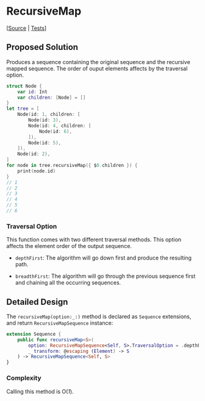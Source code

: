 # RecursiveMap

[[Source](https://github.com/apple/swift-algorithms/blob/main/Sources/Algorithms/RecursiveMap.swift) |
 [Tests](https://github.com/apple/swift-algorithms/blob/main/Tests/SwiftAlgorithmsTests/RecursiveMapTests.swift)]

## Proposed Solution

Produces a sequence containing the original sequence and the recursive mapped sequence. The order of ouput elements affects by the traversal option.

```swift
struct Node {
    var id: Int
    var children: [Node] = []
}
let tree = [
    Node(id: 1, children: [
        Node(id: 3),
        Node(id: 4, children: [
            Node(id: 6),
        ]),
        Node(id: 5),
    ]),
    Node(id: 2),
]
for node in tree.recursiveMap({ $0.children }) {
    print(node.id)
}
// 1
// 2
// 3
// 4
// 5
// 6
```

### Traversal Option

This function comes with two different traversal methods. This option affects the element order of the output sequence.

- `depthFirst`: The algorithm will go down first and produce the resulting path.

- `breadthFirst`: The algorithm will go through the previous sequence first and chaining all the occurring sequences.

## Detailed Design

The `recursiveMap(option:_:)` method is declared as `Sequence` extensions, and return `RecursiveMapSequence` instance:

```swift
extension Sequence {
    public func recursiveMap<S>(
        option: RecursiveMapSequence<Self, S>.TraversalOption = .depthFirst,
        _ transform: @escaping (Element) -> S
    ) -> RecursiveMapSequence<Self, S>
}
```

### Complexity

Calling this method is O(_1_).
